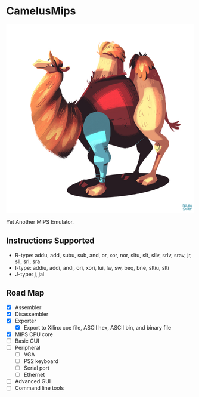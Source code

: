 # CamelusMips

![Camel](doc/camel.jpg)

Yet Another MIPS Emulator.

## Instructions Supported

- R-type: addu, add, subu, sub, and, or, xor, nor, sltu, slt, sllv, srlv, srav, jr, sll, srl, sra
- I-type: addiu, addi, andi, ori, xori, lui, lw, sw, beq, bne, sltiu, slti
- J-type: j, jal

## Road Map

- [x] Assembler
- [x] Disassembler
- [x] Exporter
    - [x] Export to Xilinx coe file, ASCII hex, ASCII bin, and binary file
- [x] MIPS CPU core
- [ ] Basic GUI
- [ ] Peripheral 
    - [ ] VGA
    - [ ] PS2 keyboard
    - [ ] Serial port
    - [ ] Ethernet
- [ ] Advanced GUI
- [ ] Command line tools

